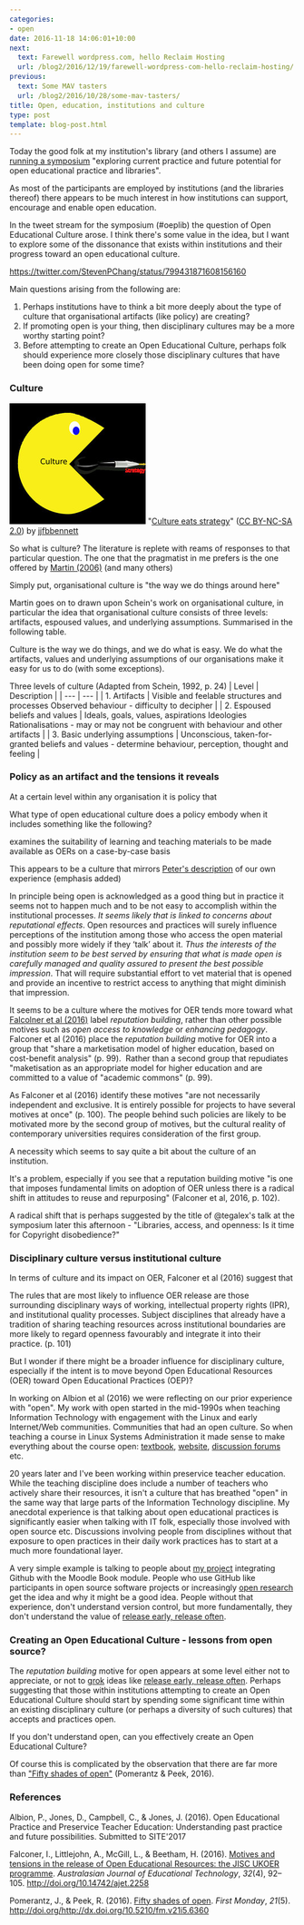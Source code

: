 ```yaml
---
categories:
- open
date: 2016-11-18 14:06:01+10:00
next:
  text: Farewell wordpress.com, hello Reclaim Hosting
  url: /blog2/2016/12/19/farewell-wordpress-com-hello-reclaim-hosting/
previous:
  text: Some MAV tasters
  url: /blog2/2016/10/28/some-mav-tasters/
title: Open, education, institutions and culture
type: post
template: blog-post.html
---
```

Today the good folk at my institution's library (and others I assume) are [running a symposium](http://www.usq.edu.au/connect-create-curate) "exploring current practice and future potential for open educational practice and libraries".

As most of the participants are employed by institutions (and the libraries thereof) there appears to be much interest in how institutions can support, encourage and enable open education.

In the tweet stream for the symposium (#oeplib) the question of Open Educational Culture arose. I think there's some value in the idea, but I want to explore some of the dissonance that exists within institutions and their progress toward an open educational culture.

https://twitter.com/StevenPChang/status/799431871608156160

Main questions arising from the following are:

1. Perhaps institutions have to think a bit more deeply about the type of culture that organisational artifacts (like policy) are creating?
2. If promoting open is your thing, then disciplinary cultures may be a more worthy starting point?
3. Before attempting to create an Open Educational Culture, perhaps folk should experience more closely those disciplinary cultures that have been doing open for some time?

### Culture

[![Culture eats strategy by jjfbbennett, on Flickr](images/8256143475_d864e5f011_m.jpg "Culture eats strategy by jjfbbennett, on Flickr")](https://www.flickr.com/photos/jjfbbennett/8256143475/) "[Culture eats strategy](https://www.flickr.com/photos/jjfbbennett/8256143475/)" ([CC BY-NC-SA 2.0](https://creativecommons.org/licenses/by-nc-sa/2.0/)) by [jjfbbennett](https://www.flickr.com/people/jjfbbennett/)

So what is culture? The literature is replete with reams of responses to that particular question. The one that the pragmatist in me prefers is the one offered by [Martin (2006)](http://southernlibrarianship.icaap.org/content/v07n01/martin_m01.htm) (and many others)

Simply put, organisational culture is "the way we do things around here"

Martin goes on to drawn upon Schein's work on organisational culture, in particular the idea that organisational culture consists of three levels: artifacts, espoused values, and underlying assumptions. Summarised in the following table.

Culture is the way we do things, and we do what is easy. We do what the artifacts, values and underlying assumptions of our organisations make it easy for us to do (with some exceptions).

Three levels of culture (Adapted from Schein, 1992, p. 24)
| Level | Description |
| --- | --- |
| 1\. Artifacts | Visible and feelable structures and processes  Observed behaviour - difficulty to decipher |
| 2\. Espoused beliefs and values | Ideals, goals, values, aspirations  Ideologies  Rationalisations - may or may not be congruent with behaviour and other artifacts |
| 3\. Basic underlying assumptions | Unconscious, taken-for-granted beliefs and values - determine behaviour, perception, thought and feeling |

### Policy as an artifact and the tensions it reveals

At a certain level within any organisation it is policy that

What type of open educational culture does a policy embody when it includes something like the following?

examines the suitability of learning and teaching materials to be made available as OERs on a case-by-case basis

This appears to be a culture that mirrors [Peter's description](https://oepuqusq.wordpress.com/2016/09/02/bringing-up-the-rear/) of our own experience (emphasis added)

In principle being open is acknowledged as a good thing but in practice it seems not to happen much and to be not easy to accomplish within the institutional processes. _It seems likely that is linked to concerns about reputational effects_. Open resources and practices will surely influence perceptions of the institution among those who access the open material and possibly more widely if they ‘talk’ about it. _Thus the interests of the institution seem to be best served by ensuring that what is made open is carefully managed and quality assured to present the best possible impression_. That will require substantial effort to vet material that is opened and provide an incentive to restrict access to anything that might diminish that impression.

It seems to be a culture where the motives for OER tends more toward what [Falcolner et al (2016)](https://ajet.org.au/index.php/AJET/article/view/2258) label _reputation building_, rather than other possible motives such as _open access to knowledge_ or _enhancing pedagogy_. Falconer et al (2016) place the _reputation building_ motive for OER into a group that "share a marketisation model of higher education, based on cost-benefit analysis" (p. 99).  Rather than a second group that repudiates "maketisation as an appropriate model for higher education and are committed to a value of "academic commons" (p. 99).

As Falconer et al (2016) identify these motives "are not necessarily independent and exclusive. It is entirely possible for projects to have several motives at once" (p. 100). The people behind such policies are likely to be motivated more by the second group of motives, but the cultural reality of contemporary universities requires consideration of the first group.

A necessity which seems to say quite a bit about the culture of an institution.

It's a problem, especially if you see that a reputation building motive "is one that imposes fundamental limits on adoption of OER unless there is a radical shift in attitudes to reuse and repurposing" (Falconer et al, 2016, p. 102).

A radical shift that is perhaps suggested by the title of @tegalex's talk at the symposium later this afternoon - "Libraries, access, and openness: Is it time for Copyright disobedience?"

### Disciplinary culture versus institutional culture

In terms of culture and its impact on OER, Falconer et al (2016) suggest that

The rules that are most likely to influence OER release are those surrounding disciplinary ways of working, intellectual property rights (IPR), and institutional quality processes. Subject disciplines that already have a tradition of sharing teaching resources across institutional boundaries are more likely to regard openness favourably and integrate it into their practice. (p. 101)

But I wonder if there might be a broader influence for disciplinary culture, especially if the intent is to move beyond Open Educational Resources (OER) toward Open Educational Practices (OEP)?

In working on Albion et al (2016) we were reflecting on our prior experience with "open". My work with open started in the mid-1990s when teaching Information Technology with engagement with the Linux and early Internet/Web communities. Communities that had an open culture. So when teaching a course in Linux Systems Administration it made sense to make everything about the course open: [textbook](http://web.archive.org/web/19971017052720/http://mc.cqu.edu.au/subjects/85321/study-guide/index.html), [website](http://web.archive.org/web/19971017051530/http://mc.cqu.edu.au/subjects/85321/index.html), [discussion forums](http://web.archive.org/web/19971017052750/http://mc.cqu.edu.au/subjects/85321/groups/index.html) etc.

20 years later and I've been working within preservice teacher education. While the teaching discipline does include a number of teachers who actively share their resources, it isn't a culture that has breathed "open" in the same way that large parts of the Information Technology discipline. My anecdotal experience is that talking about open educational practices is significantly easier when talking with IT folk, especially those involved with open source etc. Discussions involving people from disciplines without that exposure to open practices in their daily work practices has to start at a much more foundational layer.

A very simple example is talking to people about [my project](https://github.com/djplaner/moodle-booktool_github) integrating Github with the Moodle Book module. People who use GitHub like participants in open source software projects or increasingly [open research](https://en.wikipedia.org/wiki/Open_research) get the idea and why it might be a good idea. People without that experience, don't understand version control, but more fundamentally, they don't understand the value of [release early, release often](https://en.wikipedia.org/wiki/Release_early,_release_often).

### Creating an Open Educational Culture - lessons from open source?

The _reputation building_ motive for open appears at some level either not to appreciate, or not to [grok](https://en.wikipedia.org/wiki/Grok) ideas like [release early, release often](https://en.wikipedia.org/wiki/Release_early,_release_often). Perhaps suggesting that those within institutions attempting to create an Open Educational Culture should start by spending some significant time within an existing disciplinary culture (or perhaps a diversity of such cultures) that accepts and practices open.

If you don't understand open, can you effectively create an Open Educational Culture?

Of course this is complicated by the observation that there are far more than ["Fifty shades of open"](http://firstmonday.org/article/view/6360/5460) (Pomerantz & Peek, 2016).

### References

Albion, P., Jones, D., Campbell, C., & Jones, J. (2016). Open Educational Practice and Preservice Teacher Education: Understanding past practice and future possibilities. Submitted to SITE'2017

Falconer, I., Littlejohn, A., McGill, L., & Beetham, H. (2016). [Motives and tensions in the release of Open Educational Resources: the JISC UKOER programme](https://ajet.org.au/index.php/AJET/article/view/2258). _Australasian Journal of Educational Technology_, _32_(4), 92–105. http://doi.org/10.14742/ajet.2258

Pomerantz, J., & Peek, R. (2016). [Fifty shades of open](http://firstmonday.org/article/view/6360/5460). _First Monday_, _21_(5). http://doi.org/http://dx.doi.org/10.5210/fm.v21i5.6360